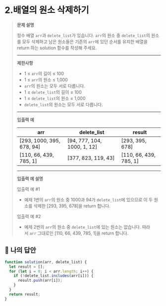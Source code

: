 # 2.배열의 원소 삭제하기

> **문제 설명**
>
> 정수 배열 `arr`과 `delete_list`가 있습니다. `arr`의 원소 중 `delete_list`의 원소를 모두 삭제하고 남은 원소들은 기존의 `arr`에 있던 순서를 유지한 배열을 return 하는 solution 함수를 작성해 주세요.
>
> ---
>
> **제한사항**
>
> - 1 ≤ `arr`의 길이 ≤ 100
> - 1 ≤ `arr`의 원소 ≤ 1,000
> - `arr`의 원소는 모두 서로 다릅니다.
> - 1 ≤ `delete_list`의 길이 ≤ 100
> - 1 ≤ `delete_list`의 원소 ≤ 1,000
> - `delete_list`의 원소는 모두 서로 다릅니다.
>
> ---
>
> **입출력 예**
>
> | arr                       | delete_list                 | result                 |
> | ------------------------- | --------------------------- | ---------------------- |
> | [293, 1000, 395, 678, 94] | [94, 777, 104, 1000, 1, 12] | [293, 395, 678]        |
> | [110, 66, 439, 785, 1]    | [377, 823, 119, 43]         | [110, 66, 439, 785, 1] |
>
> ---
>
> **입출력 예 설명**
>
> 입출력 예 #1
>
> - 예제 1번의 `arr`의 원소 중 1000과 94가 `delete_list`에 있으므로 이 두 원소를 삭제한 [293, 395, 678]을 return 합니다.
>
> 입출력 예 #2
>
> - 예제 2번의 `arr`의 원소 중 `delete_list`에 있는 원소는 없습니다. 따라서 `arr` 그대로인 [110, 66, 439, 785, 1]을 return 합니다.

## 💭 나의 답안

```js
function solution(arr, delete_list) {
  let result = [];
  for (let i = 0; i < arr.length; i++) {
    if (!delete_list.includes(arr[i])) {
      result.push(arr[i]);
    }
  }
  return result;
}
```
